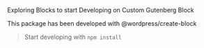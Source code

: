 Exploring Blocks to start Developing on Custom Gutenberg Block

This package has been developed with @wordpress/create-block

> Start developing with
`npm install`

